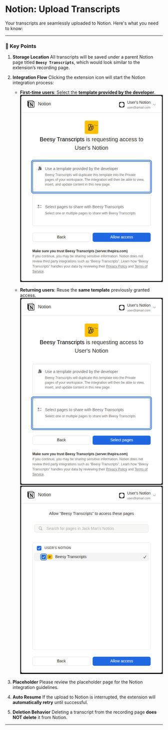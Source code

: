 # Notion: Upload Transcripts

Your transcripts are seamlessly uploaded to Notion. Here's what you need to know:

---

### 📌 Key Points

1. **Storage Location**
   All transcripts will be saved under a parent Notion page titled **`Beesy Transcripts`**, which would look similar to the extension’s recording page.

2. **Integration Flow**
   Clicking the extension icon will start the Notion integration process:

   - **First-time users**: Select the **template provided by the developer**.
     ![access provision in Notion for first time user](pics/image-2.png)

   - **Returning users**: Reuse the **same template** previously granted access.
     ![access provision in Notion for returning user](pics/image-3.png)
     ![select the page you authorized earlier](pics/image-4.png)

3. **Placeholder**
   Please review the placeholder page for the Notion integration guidelines.

4. **Auto Resume**
   If the upload to Notion is interrupted, the extension will **automatically retry** until successful.

5. **Deletion Behavior**
   Deleting a transcript from the recording page **does NOT delete** it from Notion.

---
